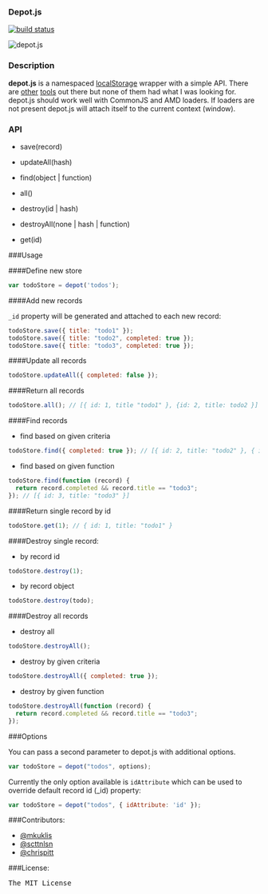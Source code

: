 ### Depot.js

[![build status](https://secure.travis-ci.org/mkuklis/depot.js.png)](http://travis-ci.org/mkuklis/depot.js)

![depot.js](http://oi45.tinypic.com/xoiq7l.jpg)

### Description

**depot.js** is a namespaced [localStorage](http://diveintohtml5.info/storage.html) wrapper with a simple API.
There are [other](http://brian.io/lawnchair/) [tools](https://github.com/marcuswestin/store.js/) out there but none 
of them had what I was looking for. depot.js should work well with CommonJS and AMD loaders. 
If loaders are not present depot.js will attach itself to the current context (window). 

### API

+ save(record)

+ updateAll(hash)

+ find(object | function)

+ all()

+ destroy(id | hash)

+ destroyAll(none | hash | function) 

+ get(id)

###Usage

####Define new store

```js
var todoStore = depot('todos');
```

####Add new records

`_id` property will be generated and attached to each new record:

```js
todoStore.save({ title: "todo1" });
todoStore.save({ title: "todo2", completed: true });
todoStore.save({ title: "todo3", completed: true });
```

####Update all records

```js
todoStore.updateAll({ completed: false });
```

####Return all records

```js
todoStore.all(); // [{ id: 1, title "todo1" }, {id: 2, title: todo2 }]
```

####Find records 

* find based on given criteria

```js
todoStore.find({ completed: true }); // [{ id: 2, title: "todo2" }, { id: 3, title: "todo3" }]
```

* find based on given function

```js
todoStore.find(function (record) {
  return record.completed && record.title == "todo3";
}); // [{ id: 3, title: "todo3" }]
```


####Return single record by id

```js
todoStore.get(1); // { id: 1, title: "todo1" }
```

####Destroy single record:

* by record id
 
```js
todoStore.destroy(1);
```

* by record object

```js
todoStore.destroy(todo);
```

####Destroy all records

* destroy all

```js
todoStore.destroyAll();
```

* destroy by given criteria

```js
todoStore.destroyAll({ completed: true });
```

* destroy by given function

```js
todoStore.destroyAll(function (record) {
  return record.completed && record.title == "todo3"; 
});
```

###Options

You can pass a second parameter to depot.js with additional options.

```js
var todoStore = depot("todos", options);
```

Currently the only option available is `idAttribute`
which can be used to override default record id (_id) property:

```js
var todoStore = depot("todos", { idAttribute: 'id' });
```

###Contributors:

* [@mkuklis](http://github.com/mkuklis)
* [@scttnlsn](http://github.com/scttnlsn)
* [@chrispitt](http://github.com/chrispitt)

###License:
<pre>
The MIT License
</pre>
